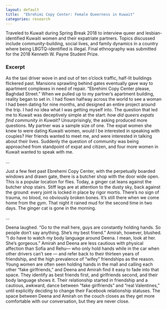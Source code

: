 ```yaml
---
layout: default
title:  "Ebrehimi Copy Center: Female Queerness in Kuwait"
categories: research
---
```


Traveled to Kuwait during Spring Break 2018 to interview queer and lesbian-identified Kuwaiti women and their expatriate partners. Topics discussed include community-building, social lives, and family dynamics in a country where being LBGTQ-identified is illegal. Final ethnography was submitted for the 2018 Kenneth W. Payne Student Prize. 

### Excerpt
>
As the taxi driver wove in and out of ten o’clock traffic, half-lit buildings flickered past. Mansions sprawling 
behind gates eventually gave way to apartment complexes in need of repair. “Ebrehimi Copy Center please, Baghdad Street.” When we pulled up to my partner’s apartment building, reality began to set in. I had flown halfway across the world to see a woman I had been dating for nine months, and designed an entire project around the trip. I had no idea what I was getting myself into. The question that led me to Kuwait was deceptively simple at the start: _how did queers expats find community in Kuwait?_ Unsurprisingly, the asking produced more questions. My partner was a sample size of one. The expat women she knew to were dating Kuwaiti women, would I be interested in speaking with couples? Her friends wanted to meet me, and were interested in talking about their lives. Suddenly the question of community was being approached from standpoint of expat and citizen, and four more women in Kuwait wanted to speak with me. 

...

Just a few feet past Ebrehemi Copy Center, with the perpetually boarded windows and drawn gate, there is a butcher shop with the door wide open. This is a popular location for flies. 
Today, a ginger cat leans against the butcher shop stairs. Stiff legs are at attention to the dusty sky, back against the ground: every joint is locked in place by rigor mortis. There’s no sign of trauma, no blood, no obviously broken bones. It’s still there when we come home from the gym. That night it rained mud for the second time in two days. The ginger cat is gone in the morning.

...

Deena laughed. “Go to the mall here, guys are constantly holding hands. So people don’t say anything. She’s my best friend.” Amirah, however, blushed. “I do have to watch my body language around Deena. I mean, look at her. She’s gorgeous.” Amirah and Deena are less cautious with physical affection than Sofia and Rehu— who only hold hands while in the car when other drivers can’t see — and refer back to their thirteen years of friendship, and the high prevalence of “wifey” friendships as the reason. Young women are often seen holding hands in the mall and calling each other “fake girlfriends,” and Deena and Amirah find it easy to fade into that space. They identify as best friends first, and girlfriends second, and their body language shows it. Their relationship started in friendship and a cautious, awkward, dance between “fake girlfriends” and “real Valentines,” until explicitly deciding to change their Facebook relationship statuses. The space between Deena and Amirah on the couch closes as they get more comfortable with our conversation, but they are never close. 


